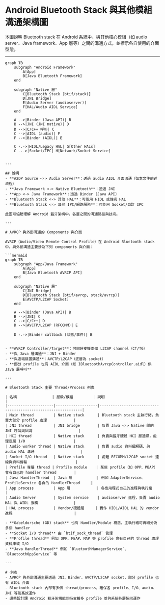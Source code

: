 # Android Bluetooth Stack 與其他模組溝通架構圖

本圖說明 Bluetooth stack 在 Android 系統中，與其他核心模組（如 audio server、Java framework、App 層等）之間的溝通方式，並標示各自使用的介面型態。

---

```mermaid
graph TB
    subgraph "Android Framework"
        A[App]
        B[Java Bluetooth Framework]
    end
    
    subgraph "Native 層"
        C[Bluetooth Stack (btif/stack)]
        D[JNI Bridge]
        E[Audio Server (audioserver)]
        F[HAL/Audio AIDL Service]
    end
    
    A -->|Binder (Java API)| B
    B -->|JNI (JNI native)| D
    D -->|C/C++ 呼叫| C
    C -->|AIDL (audio)| F
    F -->|Binder (AIDL)| E
    
    C -.->|HIDL/Legacy HAL| G[Other HALs]
    C -.->|Socket/IPC| H[Network/Socket Service]
```
```

---

## 說明
- **A2DP Source <-> Audio Server**：透過 audio AIDL 介面溝通（如本文件前述流程）
- **Java Framework <-> Native Bluetooth**：透過 JNI
- **App <-> Java Framework**：透過 Binder (Java API)
- **Bluetooth Stack <-> 其他 HAL**：可能用 HIDL 或傳統 HAL
- **Bluetooth Stack <-> 其他 IPC/網路服務**：可能用 Socket/自訂 IPC

此圖可協助理解 Android 藍牙架構中，各層之間的溝通路徑與技術。

---

# AVRCP 與外部溝通的 Components 與介面

AVRCP（Audio/Video Remote Control Profile）在 Android Bluetooth stack 中，與外部溝通主要涉及下列 components 與介面：

```mermaid
graph TB
    subgraph "App/Java Framework"
        A[App]
        B[Java Bluetooth AVRCP API]
    end
    
    subgraph "Native 層"
        C[JNI Bridge]
        D[Bluetooth Stack (btif/avrcp, stack/avrcp)]
        E[AVCTP/L2CAP Socket]
    end
    
    A -->|Binder (Java API)| B
    B -->|JNI| C
    C -->|C/C++| D
    D -->|AVCTP/L2CAP (RFCOMM)| E
    
    D -.->|Binder callback (狀態/事件)| B
```
```

- **AVRCP Controller/Target**：可同時支援兩個 L2CAP channel（CT/TG）
- **與 Java 層溝通**：JNI + Binder
- **與遠端裝置溝通**：AVCTP/L2CAP（底層為 socket）
- **部分 profile 也有 AIDL 介面（如 IBluetoothAvrcpController.aidl）供 Java 層呼叫**

---

# Bluetooth Stack 主要 Thread/Process 列表

| 名稱                | 層級/模組         | 說明                                                         |
|---------------------|-------------------|--------------------------------------------------------------|
| Main thread         | Native stack      | Bluetooth stack 主執行緒，負責大部分 profile 處理            |
| JNI thread          | JNI bridge        | 負責 Java <-> Native 間的 JNI 呼叫與回調                     |
| HCI thread          | Native stack      | 負責與藍牙硬體 HCI 層通訊，處理底層 I/O                      |
| Audio worker thread | Native stack      | 負責 audio 資料編解碼、與 audio HAL 溝通                     |
| Socket I/O thread   | Native stack      | 處理 RFCOMM/L2CAP socket 連線與資料傳輸                      |
| Profile 專屬 thread | Profile module    | 某些 profile（如 OPP、PBAP）會有自己的 handler thread        |
| Java HandlerThread  | Java 層           | 例如 AdapterService、ProfileService 各自的 HandlerThread     |
| App process         | App 層            | 各應用程式自己的進程與執行緒                                 |
| Audio Server        | System service    | audioserver 進程，負責 audio HAL 與 AIDL 服務                |
| HAL process         | Vendor/硬體層     | 實作 HIDL/AIDL HAL 的 vendor 進程                            |

- **Gabeldorsche (GD) stack** 也有 Handler/Module 概念，主執行緒可再細分為多個 handler
- **Socket I/O thread** 由 `btif_sock_thread` 管理
- **Profile thread** 例如 OPP、PBAP、MAP 等 profile 會有自己的 thread 處理資料庫或 I/O
- **Java HandlerThread** 例如 `BluetoothManagerService`、`BluetoothOppService` 等

---

# 小結
- AVRCP 與外部溝通主要透過 JNI、Binder、AVCTP/L2CAP socket，部分 profile 也有 AIDL 介面
- Bluetooth stack 內部有多個 thread/process，確保各 profile、I/O、audio、JNI 等能高效運作
- 這些設計讓 Android 藍牙架構能同時支援多 profile 並與系統各層協同運作
